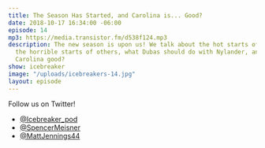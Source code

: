 ```yaml
---
title: The Season Has Started, and Carolina is... Good?
date: 2018-10-17 16:34:00 -06:00
episode: 14
mp3: https://media.transistor.fm/d538f124.mp3
description: The new season is upon us! We talk about the hot starts of some teams,
  the horrible starts of others, what Dubas should do with Nylander, and also... is
  Carolina good?
show: icebreaker
image: "/uploads/icebreakers-14.jpg"
layout: episode
---
```


Follow us on Twitter!

* [@Icebreaker_pod](https://twitter.com/icebreaker_pod)
* [@SpencerMeisner](https://twitter.com/spencermeisner)
* [@MattJennings44](https://twitter.com/mattjennings44)
